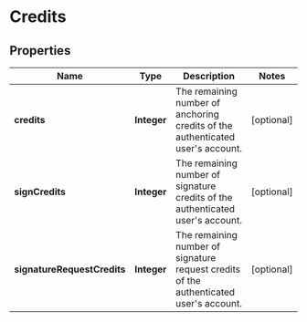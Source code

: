 

# Credits

## Properties

Name | Type | Description | Notes
------------ | ------------- | ------------- | -------------
**credits** | **Integer** | The remaining number of anchoring credits of the authenticated user&#39;s account. |  [optional]
**signCredits** | **Integer** | The remaining number of signature credits of the authenticated user&#39;s account. |  [optional]
**signatureRequestCredits** | **Integer** | The remaining number of signature request credits of the authenticated user&#39;s account. |  [optional]



